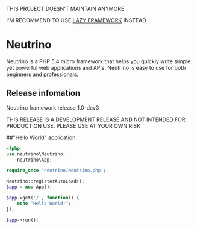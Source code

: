 THIS PROJECT DOESN'T MAINTAIN ANYMORE

I'M RECOMMEND TO USE [LAZY FRAMEWORK](https://github.com/lytc/lazy) INSTEAD

Neutrino
========

Neutrino is a PHP 5.4 micro framework that helps you quickly write simple yet powerful web applications and APIs. Neutrino is easy to use for both beginners and professionals.

## Release infomation
Neutrino framework release 1.0-dev3

THIS RELEASE IS A DEVELOPMENT RELEASE AND NOT INTENDED FOR PRODUCTION USE. PLEASE USE AT YOUR OWN RISK

##"Hello World" application
```php
<?php
use neutrino\Neutrino,
    neutrino\App;

require_once 'neutrino/Neutrino.php';

Neutrino::registerAutoLoad();
$app = new App();

$app->get('/', function() {
    echo "Hello World!";
});

$app->run();
```
